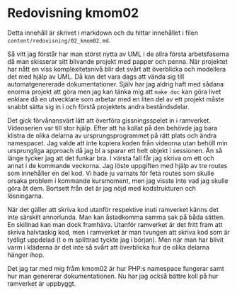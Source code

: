 ---
---
Redovisning kmom02
=========================

Detta innehåll är skrivet i markdown och du hittar innehållet i filen `content/redovisning/02_kmom02.md`.

Så vitt jag förstår har man störst nytta av UML i de allra första arbetsfaserna då man skisserar sitt blivande projekt med papper och penna. När projektet har nått en viss komplexitetsnivå blir det svårt att överblicka och modellera det med hjälp av UML. Då kan det vara dags att vända sig till automatgenererade dokumentationer. Själv har jag aldrig haft med sådana enorma projekt att göra men jag kan tänka mig att ```make doc``` kan göra livet enklare då en utvecklare som arbetar med en liten del av ett projekt måste snabbt sätta sig in i och förstå projektets andra beståndsdelar.

Det gick förvånansvärt lätt att överföra gissningsspelet in i ramverket. Videoserien var till stor hjälp. Efter att ha kollat på den behövde jag bara klistra de olika delarna av ursprungsprogrammet på rätt plats och ändra namespacet. Jag valde att inte kopiera koden från videorna utan behöll min ursprungliga approach då jag bl a sparar ett helt objekt i sessionen. Än så länge tycker jag att det funkar bra. I värsta fall får jag skriva om ett och annat i de kommande veckorna.
Jag löste uppgiften med hjälp av tre routes som innehåller en del kod. Vi hade ju varnats för feta routes som skulle orsaka problem i kommande kursmoment, men jag visste inte vad jag skulle göra åt dem. Bortsett från det är jag nöjd med kodstrukturen och lösningarna.

När det gäller att skriva kod utanför respektive inuti ramverket känns det inte särskilt annorlunda. Man kan åstadkomma samma sak på båda sätten. En skillnad kan man dock framhäva. Utanför ramverket är det fritt fram att skriva halvtaskig kod, men i ramverket är man tvungen att skriva kod som är tydligt uppdelad (t o m splittrad tyckte jag i början). Men när man har blivit varm i kläderna är det inte så svårt att överblicka hur de olika delarna hänger ihop.

Det jag tar med mig fråm kmom02 är hur PHP:s namespace fungerar samt hur man genererar dokumentationen. Nu har jag också bättre koll på hur ramverket är uppbyggt.
